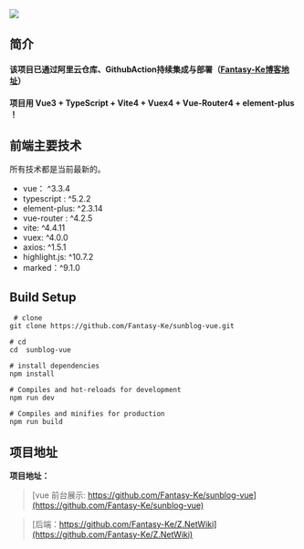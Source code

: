 ![](https://upload-images.jianshu.io/upload_images/12890819-527034962df50506.png?imageMogr2/auto-orient/strip%7CimageView2/2/w/1240)


## 简介

#### 该项目已通过阿里云仓库、GithubAction持续集成与部署（[Fantasy-Ke博客地址](http://124.71.15.19:5100/)）

**项目用 Vue3 + TypeScript + Vite4 + Vuex4 + Vue-Router4 + element-plus ！**

<!-- ## 功能

### 已经完成功能

- [x] 登录  
- [x] 注册  
- [x] 文章列表
- [x] 文章归档
- [x] 标签  
- [x] 关于  
- [x] 点赞与评论
- [x] 留言
- [x] 历程
- [x] 文章详情（支持代码语法高亮）
- [x] 文章详情目录
- [x] 移动端适配
- [x] github 授权登录


[⬆️ 返回顶部](##简介) -->

## 前端主要技术 

所有技术都是当前最新的。

- vue： ^3.3.4
- typescript : ^5.2.2
- element-plus: ^2.3.14
- vue-router : ^4.2.5
- vite: ^4.4.11
- vuex: ^4.0.0
- axios: ^1.5.1
- highlight.js: ^10.7.2
- marked：^9.1.0


## Build Setup 

``` 
 # clone
git clone https://github.com/Fantasy-Ke/sunblog-vue.git
```

```
# cd
cd  sunblog-vue
```

```
# install dependencies
npm install
```

```
# Compiles and hot-reloads for development
npm run dev
```

```
# Compiles and minifies for production
npm run build
```


## 项目地址

**项目地址：**

> [vue 前台展示: https://github.com/Fantasy-Ke/sunblog-vue](https://github.com/Fantasy-Ke/sunblog-vue)

> [后端：https://github.com/Fantasy-Ke/Z.NetWiki](https://github.com/Fantasy-Ke/Z.NetWiki)
